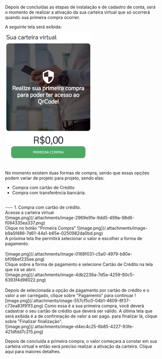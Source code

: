 Depois de concluídas as etapas de instalação e de cadastro de conta, será o momento de realizar a ativação da sua carteira virtual que só ocorrerá quando sua primeira compra ocorrer.

A seguinte tela será exibida:

![image.png](/.attachments/image-6ab87717-3690-4f51-b28a-c0245b998fd5.png)<br><br>

No momento existem duas formas de compra, sendo que essas opções podem variar de projeto para projeto, sendo elas:

- Compra com cartão de Crédito
- Compra com transferência bancária.
<br>
----
1. Compra com cartão de crédito.<br>
Acesse a carteira virtual<br>
![image.png](/.attachments/image-2969e91e-9dd5-499a-98d6-f084335ea337.png)<br>
Clique no botão "Primeira Compra"
![image.png](/.attachments/image-b9a5f486-7d61-44a1-b65e-0250982da0bd.png)<br>
A próxima tela lhe permitirá selecionar o valor e escolher a forma de pagamento.<br><br>
![image.png](/.attachments/image-0168f031-c5a0-4979-b80e-bf09bef235ee.png)<br>
Clique sobre a forma de pagamento e selecione Cartão de Crédito na tela que irá se abrir.<br>
![image.png](/.attachments/image-4db2236a-7d5a-4259-80c5-6393f4d98022.png)<Br><Br>
Depois de selecionada a opção de pagamento por cartão de crédito e o valor a ser carregado, clique sobre "Pagamento" para continuar 
![image.png](/.attachments/image-557cf5c0-04b1-4609-8f37-c73ea83f91f3.png)
Como essa é a sua primeira compra, você deverá cadastrar o seu cartão de crédito que deverá ser válido. A última tela que será exibida é a de confirmação de valor a ser pago. para finalizar lá, clique sobre "Finalizar finalização".<br>
![image.png](/.attachments/image-d4ec4c25-6b85-4227-93fe-421dfdd7c215.png)

Depois de concluída a primeira compra, o valor começara a constar em sua carteira virtual e então será preciso realizar a ativação da carteira. Clique aqui para maiores detalhes.
